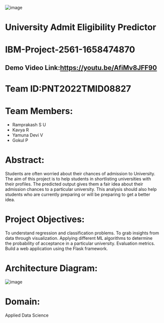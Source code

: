 ![image](https://user-images.githubusercontent.com/115606971/196098281-8d1455a3-a637-4573-ad9a-2103473e7fd3.png)

# University Admit Eligibility Predictor
# IBM-Project-2561-1658474870
## Demo Video Link:https://youtu.be/AfiMv8JFF90
# Team ID:PNT2022TMID08827
# Team Members: 
- Ramprakash S U 
- Kavya R
- Yamuna Devi V
- Gokul P

# Abstract:
Students are often worried about their chances of admission to University.
The aim of this project is to help students in shortlisting universities with their profiles.
The predicted output gives them a fair idea about their admission chances to a particular university.
This analysis should also help students who are currently preparing or will be preparing to get a better idea.

# Project Objectives:
To understand regression and classification problems.
To grab insights from data through visualization.
Applying different ML algorithms to determine the probability of acceptance in a particular university.
Evaluation metrics.
Build a web application using the Flask framework.

# Architecture Diagram:
![image](https://user-images.githubusercontent.com/115606971/196102901-3704b121-8bb2-483e-a84b-c2d348b5864d.png)

# Domain:
Applied Data Science
